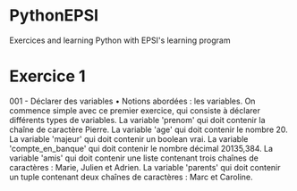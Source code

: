 # PythonEPSI
Exercices and learning Python with EPSI's learning program

# Exercice 1

001 - Déclarer des variables
•    Notions abordées : les variables.
On commence simple avec ce premier exercice, qui consiste à déclarer différents types de variables.
La variable 'prenom' qui doit contenir la chaîne de caractère Pierre.
La variable 'age' qui doit contenir le nombre 20.
La variable 'majeur' qui doit contenir un boolean vrai.
La variable 'compte_en_banque' qui doit contenir le nombre décimal 20135,384.
La variable 'amis' qui doit contenir une liste contenant trois chaînes de caractères : Marie, Julien et Adrien.
La variable 'parents' qui doit contenir un tuple contenant deux chaînes de caractères : Marc et Caroline.
